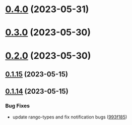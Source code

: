 # [0.4.0](https://github.com/rango-exchange/rango-client/compare/wallets-adapter-demo@0.3.0...wallets-adapter-demo@0.4.0) (2023-05-31)



# [0.3.0](https://github.com/rango-exchange/rango-client/compare/wallets-adapter-demo@0.2.0...wallets-adapter-demo@0.3.0) (2023-05-30)



# [0.2.0](https://github.com/rango-exchange/rango-client/compare/wallets-adapter-demo@0.1.15...wallets-adapter-demo@0.2.0) (2023-05-30)



## [0.1.15](https://github.com/rango-exchange/rango-client/compare/wallets-adapter-demo@0.1.14...wallets-adapter-demo@0.1.15) (2023-05-15)



## [0.1.14](https://github.com/rango-exchange/rango-client/compare/wallets-adapter-demo@0.1.13...wallets-adapter-demo@0.1.14) (2023-05-15)


### Bug Fixes

* update rango-types and fix notification bugs ([993f185](https://github.com/rango-exchange/rango-client/commit/993f185e0b8c5e5e15a2c65ba2d85d1f9c8daa90))



